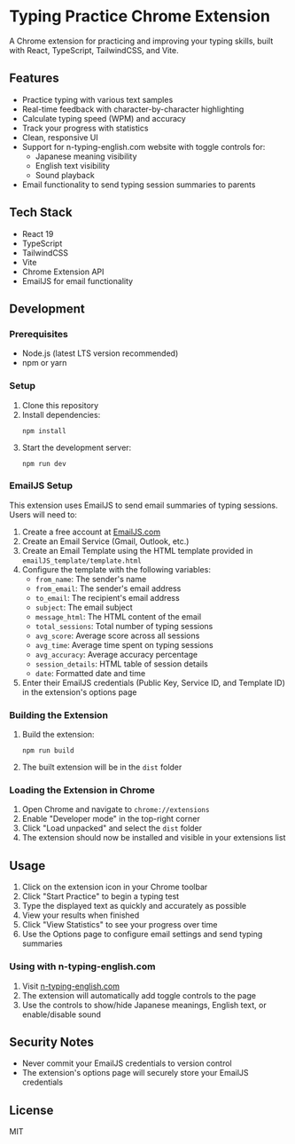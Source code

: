 # Typing Practice Chrome Extension

A Chrome extension for practicing and improving your typing skills, built with React, TypeScript, TailwindCSS, and Vite.

## Features

- Practice typing with various text samples
- Real-time feedback with character-by-character highlighting
- Calculate typing speed (WPM) and accuracy
- Track your progress with statistics
- Clean, responsive UI
- Support for n-typing-english.com website with toggle controls for:
  - Japanese meaning visibility
  - English text visibility
  - Sound playback
- Email functionality to send typing session summaries to parents

## Tech Stack

- React 19
- TypeScript
- TailwindCSS
- Vite
- Chrome Extension API
- EmailJS for email functionality

## Development

### Prerequisites

- Node.js (latest LTS version recommended)
- npm or yarn

### Setup

1. Clone this repository
2. Install dependencies:
   ```
   npm install
   ```
3. Start the development server:
   ```
   npm run dev
   ```

### EmailJS Setup

This extension uses EmailJS to send email summaries of typing sessions. Users will need to:

1. Create a free account at [EmailJS.com](https://www.emailjs.com/)
2. Create an Email Service (Gmail, Outlook, etc.)
3. Create an Email Template using the HTML template provided in `emailJS_template/template.html`
4. Configure the template with the following variables:
   - `from_name`: The sender's name
   - `from_email`: The sender's email address
   - `to_email`: The recipient's email address
   - `subject`: The email subject
   - `message_html`: The HTML content of the email
   - `total_sessions`: Total number of typing sessions
   - `avg_score`: Average score across all sessions
   - `avg_time`: Average time spent on typing sessions
   - `avg_accuracy`: Average accuracy percentage
   - `session_details`: HTML table of session details
   - `date`: Formatted date and time
5. Enter their EmailJS credentials (Public Key, Service ID, and Template ID) in the extension's options page

### Building the Extension

1. Build the extension:
   ```
   npm run build
   ```
2. The built extension will be in the `dist` folder

### Loading the Extension in Chrome

1. Open Chrome and navigate to `chrome://extensions`
2. Enable "Developer mode" in the top-right corner
3. Click "Load unpacked" and select the `dist` folder
4. The extension should now be installed and visible in your extensions list

## Usage

1. Click on the extension icon in your Chrome toolbar
2. Click "Start Practice" to begin a typing test
3. Type the displayed text as quickly and accurately as possible
4. View your results when finished
5. Click "View Statistics" to see your progress over time
6. Use the Options page to configure email settings and send typing summaries

### Using with n-typing-english.com

1. Visit [n-typing-english.com](https://n-typing-english.com/)
2. The extension will automatically add toggle controls to the page
3. Use the controls to show/hide Japanese meanings, English text, or enable/disable sound

## Security Notes

- Never commit your EmailJS credentials to version control
- The extension's options page will securely store your EmailJS credentials

## License

MIT

